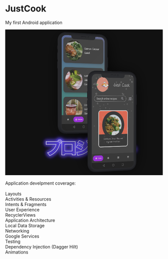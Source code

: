 # JustCook
My first Android application

![App preview](app-snippet.png)

Application develpment coverage:<br/>
<br/>
Layouts<br/>
Activities & Resources<br/>
Intents & Fragments<br/>
User Experience<br/>
RecyclerViews<br/>
Application Architecture<br/>
Local Data Storage<br/>
Networking<br/>
Google Services<br/>
Testing<br/>
Dependency Injection (Dagger Hilt)<br/>
Animations
